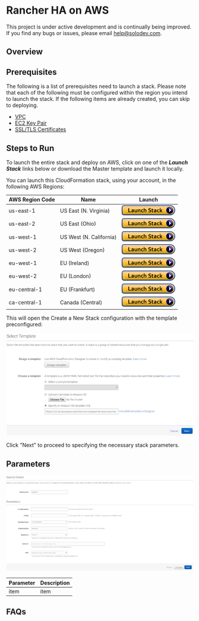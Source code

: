 ﻿# Rancher HA on AWS
This project is under active development and is continually being improved. If you find any bugs or issues, please email help@solodev.com.

## Overview

## Prerequisites
The following is a list of prerequisites need to launch a stack. Please note that each of the following must be configured within the region you intend to launch the stack. If the following items are already created, you can skip to deploying.

* [VPC](https://s3.amazonaws.com/techcto-datacenter/aws/corp-vpc.yaml)
* [EC2 Key Pair](https://console.aws.amazon.com/ec2/v2/home?#KeyPairs:sort=keyName)
* [SSL/TLS Certificates](https://console.aws.amazon.com/acm/home?#/privatewizard/)

## Steps to Run
To launch the entire stack and deploy on AWS, click on one of the ***Launch Stack*** links below or download the Master template and launch it locally.

You can launch this CloudFormation stack, using your account, in the following AWS Regions:

| AWS Region Code | Name | Launch |
| --- | --- | --- 
| us-east-1 |US East (N. Virginia)| [![cloudformation-launch-stack](images/cloudformation-launch-stack.png)](https://console.aws.amazon.com/cloudformation/home?region=us-east-1#/stacks/new?stackName=rancher&templateURL=https://s3.amazonaws.com/techcto-datacenter/aws/rancher-ha-cluster.yaml) |
| us-east-2 |US East (Ohio)| [![cloudformation-launch-stack](images/cloudformation-launch-stack.png)](https://console.aws.amazon.com/cloudformation/home?region=us-east-2#/stacks/new?stackName=rancher&templateURL=https://s3.amazonaws.com/techcto-datacenter/aws/rancher-ha-cluster.yaml) |
| us-west-1 |US West (N. California)| [![cloudformation-launch-stack](images/cloudformation-launch-stack.png)](https://console.aws.amazon.com/cloudformation/home?region=us-west-1#/stacks/new?stackName=rancher&templateURL=https://s3.amazonaws.com/techcto-datacenter/aws/rancher-ha-cluster.yaml) |
| us-west-2 |US West (Oregon)| [![cloudformation-launch-stack](images/cloudformation-launch-stack.png)](https://console.aws.amazon.com/cloudformation/home?region=us-west-2#/stacks/new?stackName=rancher&templateURL=https://s3.amazonaws.com/techcto-datacenter/aws/rancher-ha-cluster.yaml) |
| eu-west-1 |EU (Ireland)| [![cloudformation-launch-stack](images/cloudformation-launch-stack.png)](https://console.aws.amazon.com/cloudformation/home?region=eu-west-1#/stacks/new?stackName=rancher&templateURL=https://s3.amazonaws.com/techcto-datacenter/aws/rancher-ha-cluster.yaml) |
| eu-west-2 |EU (London)| [![cloudformation-launch-stack](images/cloudformation-launch-stack.png)](https://console.aws.amazon.com/cloudformation/home?region=eu-west-2#/stacks/new?stackName=rancher&templateURL=https://s3.amazonaws.com/techcto-datacenter/aws/rancher-ha-cluster.yaml) |
| eu-central-1 |EU (Frankfurt)| [![cloudformation-launch-stack](images/cloudformation-launch-stack.png)](https://console.aws.amazon.com/cloudformation/home?region=eu-central-1#/stacks/new?stackName=rancher&templateURL=https://s3.amazonaws.com/techcto-datacenter/aws/rancher-ha-cluster.yaml) |
| ca-central-1 |Canada (Central)| [![cloudformation-launch-stack](images/cloudformation-launch-stack.png)](https://console.aws.amazon.com/cloudformation/home?region=ca-central-1#/stacks/new?stackName=rancher&templateURL=https://s3.amazonaws.com/techcto-datacenter/aws/rancher-ha-cluster.yaml) |

This will open the Create a New Stack configuration with the template preconfigured:

![Create a New Stack Configuration](images/stack-template.jpg)

Click "Next" to proceed to specifying the necessary stack parameters.

## Parameters

![Create a New Stack Configuration](images/stack-parameters.jpg)

| Parameter | Description |
| --- | --- |
| item | item |

## FAQs

